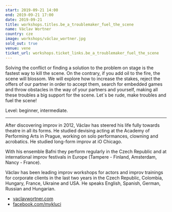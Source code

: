 ```yaml
---
start: 2019-09-21 14:00
end: 2019-09-21 17:00
date: 2019-09-21
title: workshops.titles.be_a_troublemaker_fuel_the_scene
name: Václav Wortner
country: cze
image: workshops/václav_wortner.jpg
sold_out: true
venue: vene
ticket_url: workshops.ticket_links.be_a_troublemaker_fuel_the_scene
---
```


Solving the conflict or finding a solution to the problem on stage is the fastest way to kill the scene. On the contrary, if you add oil to the fire, the scene will blossom. We will explore how to increase the stakes, reject the offers of our partner in order to accept them, search for embedded games and throw obstacles in the way of your partners and yourself, making all these troubles a big support for the scene. Let´s be rude, make troubles and fuel the scene!

Level: beginner, intermediate.

---

After discovering improv in 2012, Václav has steered his life fully towards theatre in all its forms. He studied devising acting at the Academy of Performing Arts in Prague, working on solo performances, clowning and acrobatics. He studied long-form improv at iO Chicago.

With his ensemble Bafni they perform regularly in the Czech Republic and at international improv festivals in Europe (Tampere - Finland, Amsterdam, Nancy - France).

Václav has been leading improv workshops for actors and improv trainings for corporate clients in the last two years in the Czech Republic, Colombia, Hungary, France, Ukraine and USA. He speaks English, Spanish, German, Russian and Hungarian.

- [vaclavwortner.com](https://vaclavwortner.com)
- [facebook.com/mykluci](https://facebook.com/mykluci)
